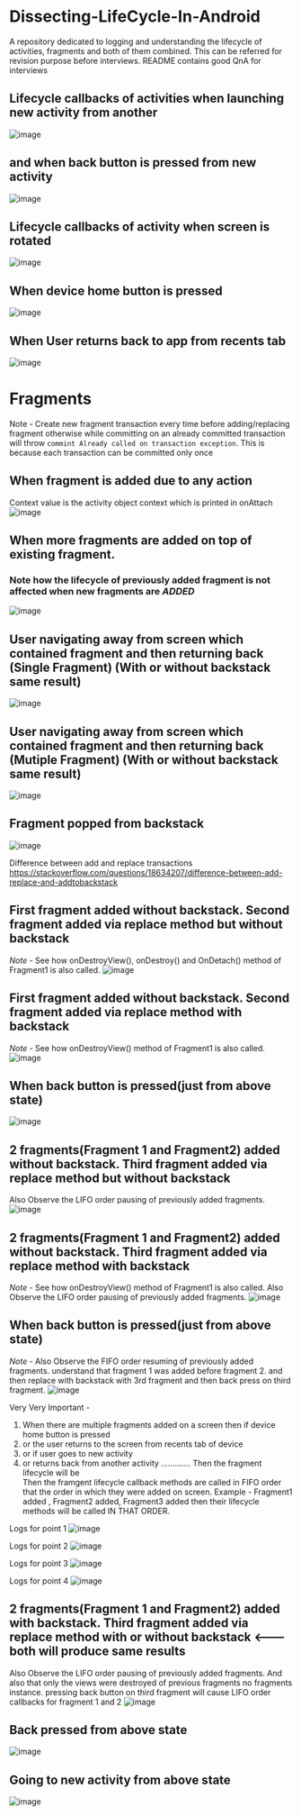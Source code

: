 # Dissecting-LifeCycle-In-Android
A repository dedicated to logging and understanding the lifecycle of activities, fragments and both of them combined. This can be referred for revision purpose before interviews. README contains good QnA for interviews

## Lifecycle callbacks of activities when launching new activity from another
![image](https://user-images.githubusercontent.com/58071934/219962533-cfa0c6e2-0859-4372-80cb-a3f21b17fe11.png)

## and when back button is pressed from new activity
![image](https://user-images.githubusercontent.com/58071934/219965981-9cbf5985-b729-412e-98e2-4739e96986a8.png)


## Lifecycle callbacks of activity when screen is rotated
![image](https://user-images.githubusercontent.com/58071934/219963005-cb98f4ad-e578-41f6-af5f-9676bbde8e96.png)

## When device home button is pressed
![image](https://user-images.githubusercontent.com/58071934/219965709-28e9a0de-3daf-4a04-afa7-1c1ee6adaf1c.png)

## When User returns back to app from recents tab
![image](https://user-images.githubusercontent.com/58071934/219965767-d4ae152a-57ad-4180-8807-e575f71874b3.png)



# Fragments

Note - Create new fragment transaction every time before adding/replacing fragment otherwise while committing on an already committed transaction will throw `commint Already called on transaction exception`. This is because each transaction can be committed only once

## When fragment is added due to any action 
Context value is the activity object context which is printed in onAttach
![image](https://user-images.githubusercontent.com/58071934/220451373-6332327f-154b-4d5a-bf98-a208cdb7245d.png)

## When more fragments are added on top of existing fragment.
### Note how the lifecycle of previously added fragment is not affected when new fragments are *ADDED*
![image](https://user-images.githubusercontent.com/58071934/220456137-83f73f44-f936-4e21-8398-4a21e98cd68b.png)

## User navigating away from screen which contained fragment and then returning back (Single Fragment) (With or without backstack same result)
![image](https://user-images.githubusercontent.com/58071934/220458472-afced65f-74b4-408b-ae22-ebc570272cde.png)

## User navigating away from screen which contained fragment and then returning back (Mutiple Fragment) (With or without backstack same result)
![image](https://user-images.githubusercontent.com/58071934/220461834-637a42f7-0c05-4283-b73b-7ed3f9daad56.png)

## Fragment popped from backstack
![image](https://user-images.githubusercontent.com/58071934/220466777-46795670-116c-4997-a877-f8178c79a63e.png)

Difference between add and replace transactions
https://stackoverflow.com/questions/18634207/difference-between-add-replace-and-addtobackstack 

## First fragment added without backstack. Second fragment added via replace method but without backstack
*Note -* See how onDestroyView(), onDestroy() and OnDetach() method of Fragment1 is also called. 
![image](https://user-images.githubusercontent.com/58071934/220916177-52d28a4b-e098-4b05-99b5-cbbf3e2343c3.png)



## First fragment added without backstack. Second fragment added via replace method with backstack
*Note -* See how onDestroyView() method of Fragment1 is also called. 
![image](https://user-images.githubusercontent.com/58071934/220919843-2fe334b3-5ab2-4456-9a8f-e64d542d02ea.png)

## When back button is pressed(just from above state)
![image](https://user-images.githubusercontent.com/58071934/220922418-4a80e973-a082-410d-a321-e7930d3bf602.png)

## 2 fragments(Fragment 1 and Fragment2) added without backstack. Third fragment added via replace method but without backstack
 Also Observe the LIFO order pausing of previously added fragments.
![image](https://user-images.githubusercontent.com/58071934/220982896-25fe598e-0ecc-4da3-ad14-0d28991cf01c.png)

## 2 fragments(Fragment 1 and Fragment2) added without backstack. Third fragment added via replace method with backstack
*Note -* See how onDestroyView() method of Fragment1 is also called. Also Observe the LIFO order pausing of previously added fragments.
![image](https://user-images.githubusercontent.com/58071934/220985419-4449a984-43db-49d4-b722-8655ce92e315.png)

## When back button is pressed(just from above state)
*Note -* Also Observe the FIFO order resuming of previously added fragments. understand that fragment 1 was added before fragment 2. and then replace with backstack with 3rd fragment and then back press on third fragment.
![image](https://user-images.githubusercontent.com/58071934/220987597-9bf11c44-09e5-4606-bcc0-336a3d4c10a6.png)


Very Very Important -
1) When there are multiple fragments added on a screen then if device home button is pressed
2) or the user returns to the screen from recents tab of device 
3) or if user goes to new activity 
4) or returns back from another activity ............. Then the fragment lifecycle will be  
Then the framgent lifecycle callback methods are called in FIFO order that the order in which they were added on screen.
Example - Fragment1 added , Fragment2 added, Fragment3 added  then their lifecycle methods will be called IN THAT ORDER.

Logs for point 1
![image](https://user-images.githubusercontent.com/58071934/220991618-b8b76a9c-58b5-48e5-b8fc-4e0a3c96fe66.png)

Logs for point 2
![image](https://user-images.githubusercontent.com/58071934/220991717-3aced5dd-ab4f-4d5a-b934-7bd95cbb2b25.png)

Logs for point 3
![image](https://user-images.githubusercontent.com/58071934/220991232-89e620bd-c8df-4411-9ada-e084c0d612e5.png)

Logs for point 4
![image](https://user-images.githubusercontent.com/58071934/220991507-c887c888-197e-46bb-a427-037969b28abf.png)




## 2 fragments(Fragment 1 and Fragment2) added with backstack. Third fragment added via replace method with or without backstack <--- both will produce same results
 Also Observe the LIFO order pausing of previously added fragments. And also that only the views were destroyed of previous fragments no fragments instance.
 pressing back button on third fragment will cause LIFO order callbacks for fragment 1 and 2
![image](https://user-images.githubusercontent.com/58071934/220996528-91c5ff70-7a13-4729-b5af-a09d10b00052.png)

## Back pressed from above state
![image](https://user-images.githubusercontent.com/58071934/220999452-24ad92a4-3a36-460b-ab6f-569e58e1275e.png)


## Going to new activity from above state
![image](https://user-images.githubusercontent.com/58071934/221000417-e9e83eda-86a0-4a02-bf7a-d77f974d087d.png)













